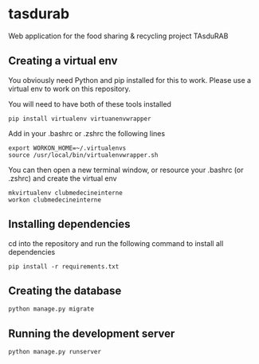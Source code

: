 # tasdurab
Web application for the food sharing &amp; recycling project TAsduRAB

## Creating a virtual env

You obviously need Python and pip installed for this to work. Please use a virtual env to work on this repository.

You will need to have both of these tools installed

	pip install virtualenv virtuanenvwrapper

Add in your .bashrc or .zshrc the following lines

	export WORKON_HOME=~/.virtualenvs
	source /usr/local/bin/virtualenvwrapper.sh

You can then open a new terminal window, or resource your .bashrc (or .zshrc) and create the virtual env

	mkvirtualenv clubmedecineinterne
	workon clubmedecineinterne

## Installing dependencies

cd into the repository and run the following command to install all dependencies

	pip install -r requirements.txt

## Creating the database

	python manage.py migrate

## Running the development server

	python manage.py runserver

